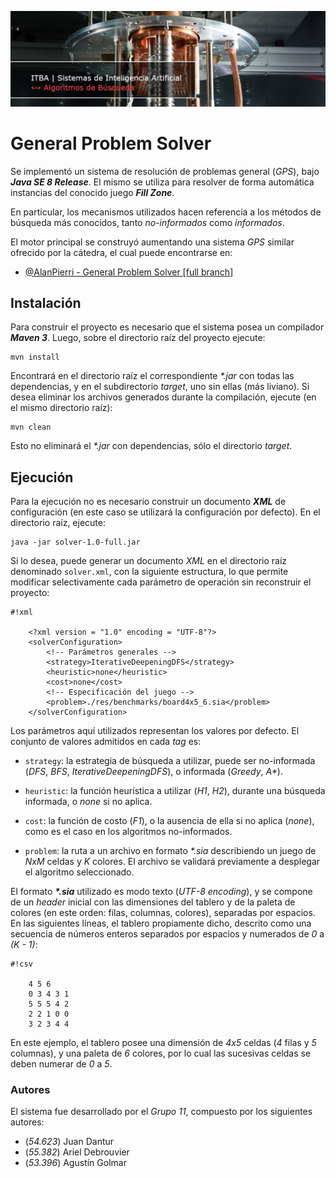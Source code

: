 ![...](res/images/header.jpg)

# General Problem Solver

Se implementó un sistema de resolución de problemas general (*GPS*), bajo
**_Java SE 8 Release_**. El mismo se utiliza para resolver de forma automática
instancias del conocido juego **_Fill Zone_**.

En particular, los mecanismos utilizados hacen referencia a los métodos de
búsqueda más conocidos, tanto *no-informados* como *informados*.

El motor principal se construyó aumentando una sistema *GPS* similar ofrecido
por la cátedra, el cual puede encontrarse en:

* [@AlanPierri - General Problem Solver [full branch]](https://github.com/apierri/GeneralProblemSolver/tree/full)

## Instalación

Para construir el proyecto es necesario que el sistema posea un compilador
**_Maven 3_**. Luego, sobre el directorio raíz del proyecto ejecute:

	mvn install

Encontrará en el directorio raíz el correspondiente *\*.jar* con todas las
dependencias, y en el subdirectorio *target*, uno sin ellas (más liviano). Si
desea eliminar los archivos generados durante la compilación, ejecute (en el
mismo directorio raíz):

	mvn clean

Esto no eliminará el *\*.jar* con dependencias, sólo el directorio *target*.

## Ejecución

Para la ejecución no es necesario construir un documento **_XML_** de
configuración (en este caso se utilizará la configuración por defecto). En el
directorio raíz, ejecute:

	java -jar solver-1.0-full.jar

Si lo desea, puede generar un documento *XML* en el directorio raíz denominado
`solver.xml`, con la siguiente estructura, lo que permite modificar
selectivamente cada parámetro de operación sin reconstruir el proyecto:

```
#!xml

	<?xml version = "1.0" encoding = "UTF-8"?>
	<solverConfiguration>
		<!-- Parámetros generales -->
		<strategy>IterativeDeepeningDFS</strategy>
		<heuristic>none</heuristic>
		<cost>none</cost>
		<!-- Especificación del juego -->
		<problem>./res/benchmarks/board4x5_6.sia</problem>
	</solverConfiguration>

```

Los parámetros aquí utilizados representan los valores por defecto. El
conjunto de valores admitidos en cada *tag* es:

* `strategy`: la estrategia de búsqueda a utilizar, puede ser no-informada (_DFS_, _BFS_, _IterativeDeepeningDFS_), o informada (_Greedy_, _A\*_).

* `heuristic`: la función heurística a utilizar (_H1_, _H2_), durante una búsqueda informada, o _none_ si no aplica.

* `cost`: la función de costo (_F1_), o la ausencia de ella si no aplica (_none_), como es el caso en los algoritmos no-informados.

* `problem`: la ruta a un archivo en formato *\*.sia* describiendo un juego de _NxM_
celdas y _K_ colores. El archivo se validará previamente a desplegar el algoritmo seleccionado.

El formato ***\*.sia*** utilizado es modo texto (*UTF-8 encoding*), y se compone
de un *header* inicial con las dimensiones del tablero y de la paleta de
colores (en este orden: filas, columnas, colores), separadas por espacios. En
las siguientes líneas, el tablero propiamente dicho, descrito como una
secuencia de números enteros separados por espacios y numerados de *0* a
*(K - 1)*:

```
#!csv

	4 5 6
	0 3 4 3 1
	5 5 5 4 2
	2 2 1 0 0
	3 2 3 4 4

```

En este ejemplo, el tablero posee una dimensión de *4x5* celdas (*4* filas y
*5* columnas), y una paleta de *6* colores, por lo cual las sucesivas celdas
se deben numerar de *0* a *5*.

### Autores

El sistema fue desarrollado por el _Grupo 11_, compuesto por los siguientes autores:

* (*54.623*) Juan Dantur
* (*55.382*) Ariel Debrouvier
* (*53.396*) Agustín Golmar